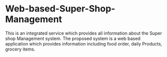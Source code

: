 # Web-based-Super-Shop-Management
This is an integrated service which provides all information about the Super shop Management system. The proposed system is a web based application which provides information including food order, daily Products, grocery items.
